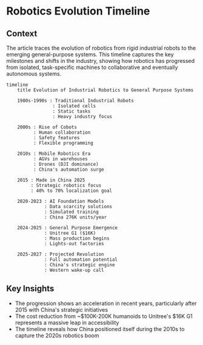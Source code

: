 # Robotics Evolution Timeline

## Context
The article traces the evolution of robotics from rigid industrial robots to the emerging general-purpose systems. This timeline captures the key milestones and shifts in the industry, showing how robotics has progressed from isolated, task-specific machines to collaborative and eventually autonomous systems.

```mermaid
timeline
    title Evolution of Industrial Robotics to General Purpose Systems

    1980s-1990s : Traditional Industrial Robots
                 : Isolated cells
                 : Static tasks
                 : Heavy industry focus

    2000s : Rise of Cobots
          : Human collaboration
          : Safety features
          : Flexible programming

    2010s : Mobile Robotics Era
          : AGVs in warehouses
          : Drones (DJI dominance)
          : China's automation surge

    2015 : Made in China 2025
         : Strategic robotics focus
         : 40% to 70% localization goal

    2020-2023 : AI Foundation Models
              : Data scarcity solutions
              : Simulated training
              : China 276K units/year

    2024-2025 : General Purpose Emergence
              : Unitree G1 ($16K)
              : Mass production begins
              : Lights-out factories

    2025-2027 : Projected Revolution
              : Full automation potential
              : China's strategic engine
              : Western wake-up call
```

## Key Insights
- The progression shows an acceleration in recent years, particularly after 2015 with China's strategic initiatives
- The cost reduction from ~$100K-200K humanoids to Unitree's $16K G1 represents a massive leap in accessibility
- The timeline reveals how China positioned itself during the 2010s to capture the 2020s robotics boom